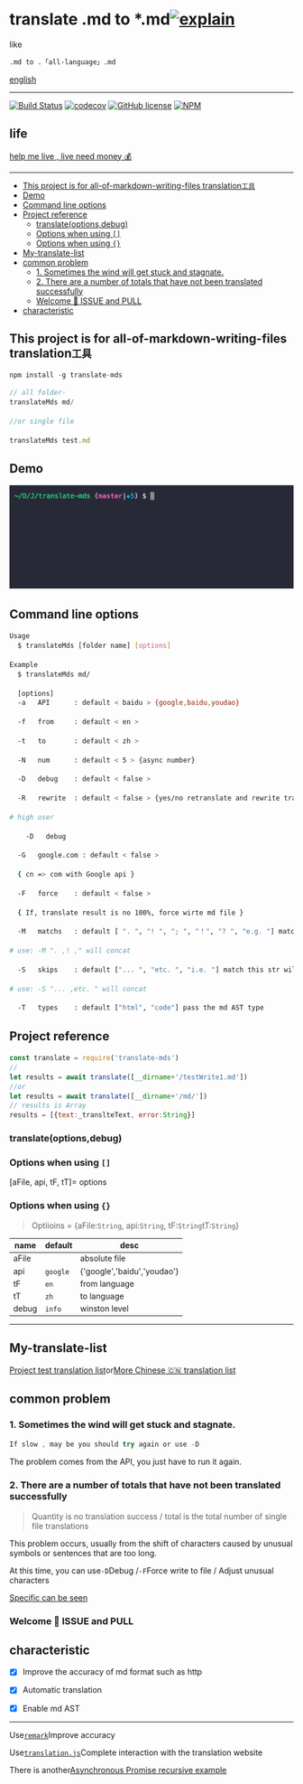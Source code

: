 
# translate .md to \*.md[![explain](http://llever.com/explain.svg)](https://github.com/chinanf-boy/explain-translateMds)

like

```bash
.md to .「all-language」.md
```

[english](./README.en.md)

* * *

[![Build Status](https://travis-ci.org/chinanf-boy/translate-mds.svg?branch=master)](https://travis-ci.org/chinanf-boy/translate-mds)
[![codecov](https://codecov.io/gh/chinanf-boy/translate-mds/branch/master/graph/badge.svg)](https://codecov.io/gh/chinanf-boy/translate-mds)
[![GitHub license](https://img.shields.io/github/license/chinanf-boy/translate-mds.svg)](https://github.com/chinanf-boy/translate-mds/blob/master/License)
[![NPM](https://nodei.co/npm/translate-mds.png)](https://nodei.co/npm/translate-mds/)

## life

[help me live , live need money 💰](https://github.com/chinanf-boy/live-need-money)

* * *

<!-- START doctoc generated TOC please keep comment here to allow auto update -->
<!-- DON'T EDIT THIS SECTION, INSTEAD RE-RUN doctoc TO UPDATE -->


- [This project is for all-of-markdown-writing-files translation`工具`](#this-project-is-for-all-of-markdown-writing-files-translation%E5%B7%A5%E5%85%B7)
- [Demo](#demo)
- [Command line options](#command-line-options)
- [Project reference](#project-reference)
  - [translate(options,debug)](#translateoptionsdebug)
  - [Options when using `[]`](#options-when-using-)
  - [Options when using `{}`](#options-when-using-)
- [My-translate-list](#my-translate-list)
- [common problem](#common-problem)
  - [1.  Sometimes the wind will get stuck and stagnate.](#1--sometimes-the-wind-will-get-stuck-and-stagnate)
  - [2.  There are a number of totals that have not been translated successfully](#2--there-are-a-number-of-totals-that-have-not-been-translated-successfully)
  - [Welcome 👏 ISSUE and PULL](#welcome--issue-and-pull)
- [characteristic](#characteristic)

<!-- END doctoc generated TOC please keep comment here to allow auto update -->

## This project is for all-of-markdown-writing-files translation`工具`

```js
npm install -g translate-mds
```

```js
// all folder·
translateMds md/

//or single file

translateMds test.md
```

## Demo

![demo](./imgs/demo.gif)

## Command line options

```bash
Usage
  $ translateMds [folder name] [options]

Example
  $ translateMds md/

  [options]
  -a   API      : default < baidu > {google,baidu,youdao}

  -f   from     : default < en >

  -t   to       : default < zh >

  -N   num      : default < 5 > {async number}

  -D   debug    : default < false >

  -R   rewrite  : default < false > {yes/no retranslate and rewrite translate file}

# high user

	-D   debug

  -G   google.com : default < false >

  { cn => com with Google api }

  -F   force    : default < false >

  { If, translate result is no 100%, force wirte md file }

  -M   matchs   : default [ ". ", "! ", "; ", "！", "? ", "e.g. "] match this str, merge translate

# use: -M ". ,! ," will concat

  -S   skips    : default ["... ", "etc. ", "i.e. "] match this str will, skip merge translate

# use: -S "... ,etc. " will concat

  -T   types    : default ["html", "code"] pass the md AST type
```

## Project reference

```js
const translate = require('translate-mds')
//
let results = await translate([__dirname+'/testWrite1.md'])
//or
let results = await translate([__dirname+'/md/'])
// results is Array
results = [{text:_translteText, error:String}]
```

### translate(options,debug)

### Options when using `[]`

[aFile, api, tF, tT]= options

### Options when using `{}`

> Optiioins = {aFile:`String`, api:`String`, tF:`String`tT:`String`}

| name  | default  | desc                        |
| ----- | -------- | --------------------------- |
| aFile |          | absolute file               |
| api   | `google` | {'google','baidu','youdao'} |
| tF    | `en`     | from language               |
| tT    | `zh`     | to language                 |
| debug | `info`   | winston level               |

* * *

## My-translate-list

[Project test translation list](https://github.com/chinanf-boy/translate-mds-test-list)or[More Chinese 🇨🇳 translation list](https://github.com/chinanf-boy/chinese-translate-list)

## common problem

### 1.  Sometimes the wind will get stuck and stagnate.

```js
If slow , may be you should try again or use -D
```

The problem comes from the API, you just have to run it again.

### 2.  There are a number of totals that have not been translated successfully

> Quantity is no translation success / total is the total number of single file translations

This problem occurs, usually from the shift of characters caused by unusual symbols or sentences that are too long.

At this time, you can use`-D`Debug /`-F`Force write to file / Adjust unusual characters

[Specific can be seen](https://github.com/chinanf-boy/translate-mds/issues/22)

### Welcome 👏 ISSUE and PULL

## characteristic

-   [x] Improve the accuracy of md format such as http

-   [x] Automatic translation

-   [x] Enable md AST

* * *

Use[`remark`](https://github.com/wooorm/remark)Improve accuracy

Use[`translation.js`](https://github.com/Selection-Translator/translation.js)Complete interaction with the translation website

There is another[Asynchronous Promise recursive example](https://github.com/chinanf-boy/translate-mds/blob/master/src/setObjectKey.js#L78)
